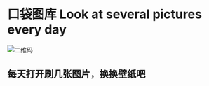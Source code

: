 # 口袋图库 Look at several pictures every day



![二维码]('https://github.com/WCPing/mini-daily-image-ad-vite/blob/main/src/static/imgs/qrCode.jpg')



## 每天打开刷几张图片，换换壁纸吧